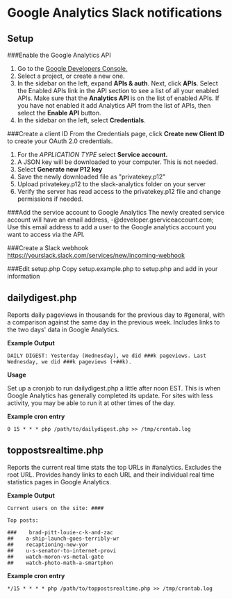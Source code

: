 # Google Analytics Slack notifications

## Setup

###Enable the Google Analytics API
1. Go to the <a href="https://console.developers.google.com">Google Developers Console.</a>
2. Select a project, or create a new one.
3. In the sidebar on the left, expand **APIs & auth**. Next, click **APIs**. Select the Enabled APIs link in the API section to see a list of all your enabled APIs. Make sure that the **Analytics API** is on the list of enabled APIs. If you have not enabled it add Analytics API from the list of APIs, then select the **Enable API** button.
4. In the sidebar on the left, select **Credentials**.

###Create a client ID
From the Credentials page, click **Create new Client ID**  to create your OAuth 2.0 credentials.

1. For the *APPLICATION TYPE* select **Service account.**
2. A JSON key will be downloaded to your computer.  This is not needed.
3. Select **Generate new P12 key** 
4. Save the newly downloaded file as "privatekey.p12"
5. Upload privatekey.p12 to the slack-analytics folder on your server
6. Verify the server has read access to the privatekey.p12 file and change permissions if needed.

###Add the service account to Google Analytics
The newly created service account will have an email address, <projectId>-<uniqueId>@developer.gserviceaccount.com; Use this email address to add a user to the Google analytics account you want to access via the API. 

###Create a Slack webhook
<a href="https://yourslack.slack.com/services/new/incoming-webhook">https://yourslack.slack.com/services/new/incoming-webhook</a>

###Edit setup.php
Copy setup.example.php to setup.php and add in your information


## dailydigest.php

Reports daily pageviews in thousands for the previous day to #general, with a comparison against the same day in the previous week. Includes links to the two days' data in Google Analytics.

**Example Output**

    DAILY DIGEST: Yesterday (Wednesday), we did ###k pageviews. Last Wednesday, we did ###k pageviews (+##k).

**Usage**

Set up a cronjob to run dailydigest.php a little after noon EST. This is when Google Analytics has generally completed its update. For sites with less activity, you may be able to run it at other times of the day.

**Example cron entry**

    0 15 * * * php /path/to/dailydigest.php >> /tmp/crontab.log


## toppostsrealtime.php

Reports the current real time stats the top URLs in #analytics. Excludes the root URL. Provides handy links to each URL and their individual real time statistics pages in Google Analytics.

**Example Output**

    Current users on the site: ####

    Top posts:

    ###    brad-pitt-louie-c-k-and-zac
    ##    a-ship-launch-goes-terribly-wr
    ##    recaptioning-new-yor
    ##    u-s-senator-to-internet-provi
    ##    watch-moron-vs-metal-gate
    ##    watch-photo-math-a-smartphon

**Example cron entry**

    */15 * * * * php /path/to/toppostsrealtime.php >> /tmp/crontab.log